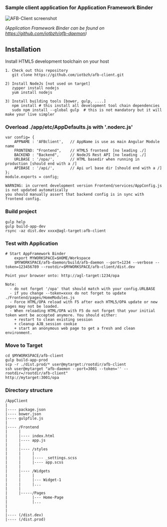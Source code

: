 ### Sample client application for Application Framework Binder

![AFB-Client screenshot](http://iot.bzh/images/afb-client.jpg)

_(Application Framework Binder can be found on https://github.com/iotbzh/afb-daemon)_

## Installation

Install HTML5 development toolchain on your host

    1. Check out this repository
       git clone https://github.com/iotbzh/afb-client.git

    2) Install NodeJs [not used on target] 
       zypper install nodejs
       yum install nodejs

    3) Install building tools [bower, gulp, ....]
       npm install # this install all development tool chain dependencies
       sudo npm install --global gulp  # this is not mandatory but it will make your live simpler


### Overload ./app/etc/AppDefaults.js with '.noderc.js'
    var config= {
        APPNAME : 'AFBclient',   // AppName is use as main Angular Module name
        FRONTEND: "Frontend",    // HTML5 frontend  [no leading ./]
        BACKEND : "Backend",     // NodeJS Rest API [no leading ./]
        URLBASE : '/opa/',       // HTML basedir when running in production [should end with a /]
        APIBASE : '/api/',       // Api url base dir [should end with a /]
    };
    module.exports = config;

    WARNING: in current development version Frontend/services/AppConfig.js is not updated automatically
    you should manually assert that backend config is in sync with frontend config.

### Build project
    gulp help
    gulp build-app-dev
    rsync -az dist.dev xxxx@agl-target:afb-client

### Test with Application

    # Start AppFramework Binder
        export MYWORKSPACE=$HOME/Workspace
        $MYWORKSPACE/afb-daemon/build/afb-daemon --port=1234 --verbose --token=123456789 --rootdir=$MYWORKSPACE/afb-client/dist.dev

    Point your browser onto: http://agl-target:1234/opa

    Note: 
      - do not forget '/opa' that should match with your config.URLBASE
      - if you change --token=xxxx do not forget to update ./Frontend/pages/HomeModules.js
      - Force HTML/OPA reload with F5 after each HTML5/OPA update or new pages may not be loaded. 
      - When reloading HTML/OPA with F5 do not forget that your initial token wont be accepted anymore. You should either:
        + restart to clean existing session
        + cleanup AJB_session cookie
        + start an anonymous web page to get a fresh and clean environment.

### Move to Target
    cd $MYWORKSPACE/afb-client
    gulp build-app-prod
    scp -r ./dist.prod/* user@mytarget:/rootdir/afb-client
    ssh user@mytarget "afb-daemon --port=3001 --token='' --rootdir=/rootdir/afb-client"
    http://mytarget:3001/opa

### Directory structure
    /AppClient
    |
    |---- package.json
    |---- bower.json
    |---- gulpfile.js
    |
    |---- /Frontend
    |     |
    |     |---- index.html
    |     |---- app.js
    |     |
    |     |---- /styles
    |     |     |
    |     |     |---- _settings.scss
    |     |     |---- app.scss
    |     |
    |     |---- /Widgets
    |     |     |
    |     |     |--- Widget-1
    |     |     |...
    |     |
    |     |-----/Pages
    |           |--- Home-Page
    |           |... 
    |
    |
    |---- (/dist.dev)
    |---- (/dist.prod)

